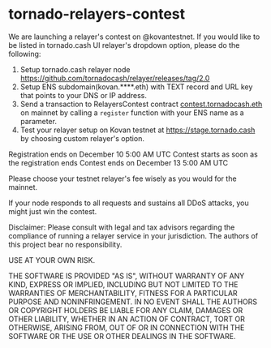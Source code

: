 # tornado-relayers-contest

We are launching a relayer's contest on @kovantestnet.
If you would like to be listed in tornado.cash UI relayer's dropdown option, please do the following:
1. Setup tornado.cash relayer node https://github.com/tornadocash/relayer/releases/tag/2.0
2. Setup ENS subdomain(kovan.****.eth) with TEXT record and URL key that points to your DNS or IP address.
3. Send a transaction to RelayersContest contract [contest.tornadocash.eth](https://etherscan.io/address/0x5f556365926f95f0d4cd80333c23d318b4b5a77a#writeContract) on mainnet by calling a `register` function with your ENS name as a parameter.
4. Test your relayer setup on Kovan testnet at https://stage.tornado.cash by choosing custom relayer's option.

Registration ends on December 10 5:00 AM UTC
Contest starts as soon as the registration ends
Contest ends on December 13 5:00 AM UTC

Please choose your testnet relayer's fee wisely as you would for the mainnet.

If your node responds to all requests and sustains all DDoS attacks, you might just win the contest.

Disclaimer: Please consult with legal and tax advisors regarding the compliance of running a relayer service in your jurisdiction. The authors of this project bear no responsibility.

USE AT YOUR OWN RISK.

THE SOFTWARE IS PROVIDED "AS IS", WITHOUT WARRANTY OF ANY KIND, EXPRESS OR IMPLIED, INCLUDING BUT NOT LIMITED TO THE WARRANTIES OF MERCHANTABILITY, FITNESS FOR A PARTICULAR PURPOSE AND NONINFRINGEMENT. IN NO EVENT SHALL THE AUTHORS OR COPYRIGHT HOLDERS BE LIABLE FOR ANY CLAIM, DAMAGES OR OTHER LIABILITY, WHETHER IN AN ACTION OF CONTRACT, TORT OR OTHERWISE, ARISING FROM, OUT OF OR IN CONNECTION WITH THE SOFTWARE OR THE USE OR OTHER DEALINGS IN THE SOFTWARE.
